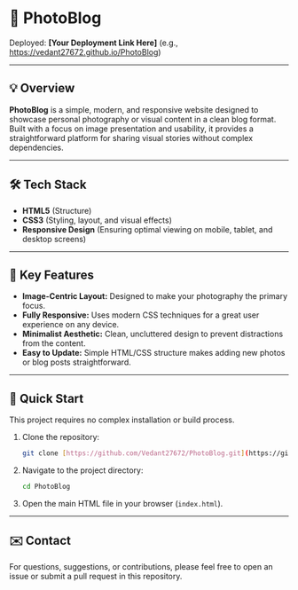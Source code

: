 # 📸 PhotoBlog

Deployed: **[Your Deployment Link Here]** (e.g., https://vedant27672.github.io/PhotoBlog)

---

## 💡 Overview

**PhotoBlog** is a simple, modern, and responsive website designed to showcase personal photography or visual content in a clean blog format. Built with a focus on image presentation and usability, it provides a straightforward platform for sharing visual stories without complex dependencies.

---

## 🛠️ Tech Stack

- **HTML5** (Structure)
- **CSS3** (Styling, layout, and visual effects)
- **Responsive Design** (Ensuring optimal viewing on mobile, tablet, and desktop screens)

---

## 🔑 Key Features

* **Image-Centric Layout:** Designed to make your photography the primary focus.
* **Fully Responsive:** Uses modern CSS techniques for a great user experience on any device.
* **Minimalist Aesthetic:** Clean, uncluttered design to prevent distractions from the content.
* **Easy to Update:** Simple HTML/CSS structure makes adding new photos or blog posts straightforward.

---

## 🚀 Quick Start

This project requires no complex installation or build process.

1.  Clone the repository:
    ```bash
    git clone [https://github.com/Vedant27672/PhotoBlog.git](https://github.com/Vedant27672/PhotoBlog.git)
    ```
2.  Navigate to the project directory:
    ```bash
    cd PhotoBlog
    ```
3.  Open the main HTML file in your browser (`index.html`).

---

## ✉️ Contact

For questions, suggestions, or contributions, please feel free to open an issue or submit a pull request in this repository.
